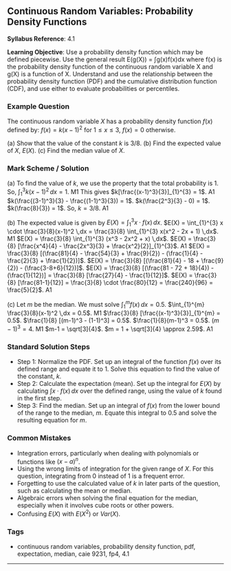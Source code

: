 ## Continuous Random Variables: Probability Density Functions

**Syllabus Reference**: 4.1

**Learning Objective**: Use a probability density function which may be defined piecewise. Use the general result E(g(X)) = ∫g(x)f(x)dx where f(x) is the probability density function of the continuous random variable X and g(X) is a function of X. Understand and use the relationship between the probability density function (PDF) and the cumulative distribution function (CDF), and use either to evaluate probabilities or percentiles.

### Example Question
The continuous random variable $X$ has a probability density function $f(x)$ defined by:
$f(x) = k(x-1)^2$ for $1 \le x \le 3$,
$f(x) = 0$ otherwise.

(a) Show that the value of the constant $k$ is $3/8$.
(b) Find the expected value of $X$, $E(X)$.
(c) Find the median value of $X$.

### Mark Scheme / Solution
(a) To find the value of $k$, we use the property that the total probability is 1.
So, $\int_{1}^{3} k(x-1)^2 \,dx = 1$. M1
This gives $k[\frac{(x-1)^3}{3}]_{1}^{3} = 1$. A1
$k(\frac{(3-1)^3}{3} - \frac{(1-1)^3}{3}) = 1$.
$k(\frac{2^3}{3} - 0) = 1$.
$k(\frac{8}{3}) = 1$.
So, $k = 3/8$. A1

(b) The expected value is given by $E(X) = \int_{1}^{3} x \cdot f(x) \,dx$.
$E(X) = \int_{1}^{3} x \cdot \frac{3}{8}(x-1)^2 \,dx = \frac{3}{8} \int_{1}^{3} x(x^2 - 2x + 1) \,dx$. M1
$E(X) = \frac{3}{8} \int_{1}^{3} (x^3 - 2x^2 + x) \,dx$.
$E(X) = \frac{3}{8} [\frac{x^4}{4} - \frac{2x^3}{3} + \frac{x^2}{2}]_{1}^{3}$. A1
$E(X) = \frac{3}{8} [(\frac{81}{4} - \frac{54}{3} + \frac{9}{2}) - (\frac{1}{4} - \frac{2}{3} + \frac{1}{2})]$.
$E(X) = \frac{3}{8} [(\frac{81}{4} - 18 + \frac{9}{2}) - (\frac{3-8+6}{12})]$.
$E(X) = \frac{3}{8} [(\frac{81 - 72 + 18}{4}) - (\frac{1}{12})] = \frac{3}{8} [\frac{27}{4} - \frac{1}{12}]$.
$E(X) = \frac{3}{8} [\frac{81-1}{12}] = \frac{3}{8} \cdot \frac{80}{12} = \frac{240}{96} = \frac{5}{2}$. A1

(c) Let $m$ be the median. We must solve $\int_{1}^{m} f(x) \,dx = 0.5$.
$\int_{1}^{m} \frac{3}{8}(x-1)^2 \,dx = 0.5$. M1
$\frac{3}{8} [\frac{(x-1)^3}{3}]_{1}^{m} = 0.5$.
$\frac{1}{8} [(m-1)^3 - (1-1)^3] = 0.5$.
$\frac{1}{8}(m-1)^3 = 0.5$.
$(m-1)^3 = 4$. M1
$m-1 = \sqrt[3]{4}$.
$m = 1 + \sqrt[3]{4} \approx 2.59$. A1

### Standard Solution Steps
- Step 1: Normalize the PDF. Set up an integral of the function $f(x)$ over its defined range and equate it to 1. Solve this equation to find the value of the constant, $k$.
- Step 2: Calculate the expectation (mean). Set up the integral for $E(X)$ by calculating $\int x \cdot f(x) \,dx$ over the defined range, using the value of $k$ found in the first step.
- Step 3: Find the median. Set up an integral of $f(x)$ from the lower bound of the range to the median, $m$. Equate this integral to 0.5 and solve the resulting equation for $m$.

### Common Mistakes
- Integration errors, particularly when dealing with polynomials or functions like $(x-a)^n$.
- Using the wrong limits of integration for the given range of $X$. For this question, integrating from 0 instead of 1 is a frequent error.
- Forgetting to use the calculated value of $k$ in later parts of the question, such as calculating the mean or median.
- Algebraic errors when solving the final equation for the median, especially when it involves cube roots or other powers.
- Confusing $E(X)$ with $E(X^2)$ or $Var(X)$.

### Tags
- continuous random variables, probability density function, pdf, expectation, median, caie 9231, fp4, 4.1

---